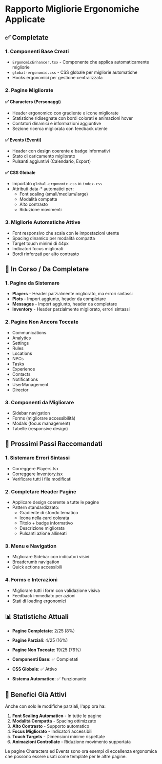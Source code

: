 # Rapporto Migliorie Ergonomiche Applicate

## ✅ **Completate**

### 1. **Componenti Base Creati**

- `ErgonomicEnhancer.tsx` - Componente che applica automaticamente migliorie
- `global-ergonomic.css` - CSS globale per migliorie automatiche
- Hooks ergonomici per gestione centralizzata

### 2. **Pagine Migliorate**

#### ✅ **Characters (Personaggi)**

- Header ergonomico con gradiente e icone migliorate
- Statistiche ridisegnate con bordi colorati e animazioni hover
- Contatori dinamici e informazioni aggiuntive
- Sezione ricerca migliorata con feedback utente

#### ✅ **Events (Eventi)**

- Header con design coerente e badge informativi
- Stato di caricamento migliorato
- Pulsanti aggiuntivi (Calendario, Export)

#### ✅ **CSS Globale**

- Importato `global-ergonomic.css` in `index.css`
- Attributi data-\* automatici per:
  - Font scaling (small/medium/large)
  - Modalità compatta
  - Alto contrasto
  - Riduzione movimenti

### 3. **Migliorie Automatiche Attive**

- Font responsivo che scala con le impostazioni utente
- Spacing dinamico per modalità compatta
- Target touch minimi di 44px
- Indicatori focus migliorati
- Bordi rinforzati per alto contrasto

## 🔄 **In Corso / Da Completare**

### 1. **Pagine da Sistemare**

- **Players** - Header parzialmente migliorato, ma errori sintassi
- **Plots** - Import aggiunto, header da completare
- **Messages** - Import aggiunto, header da completare
- **Inventory** - Header parzialmente migliorato, errori sintassi

### 2. **Pagine Non Ancora Toccate**

- Communications
- Analytics
- Settings
- Rules
- Locations
- NPCs
- Tasks
- Experience
- Contacts
- Notifications
- UserManagement
- Director

### 3. **Componenti da Migliorare**

- Sidebar navigation
- Forms (migliorare accessibilità)
- Modals (focus management)
- Tabelle (responsive design)

## 🎯 **Prossimi Passi Raccomandati**

### 1. **Sistemare Errori Sintassi**

- Correggere Players.tsx
- Correggere Inventory.tsx
- Verificare tutti i file modificati

### 2. **Completare Header Pagine**

- Applicare design coerente a tutte le pagine
- Pattern standardizzato:
  - Gradiente di sfondo tematico
  - Icona nella card colorata
  - Titolo + badge informativo
  - Descrizione migliorata
  - Pulsanti azione allineati

### 3. **Menu e Navigation**

- Migliorare Sidebar con indicatori visivi
- Breadcrumb navigation
- Quick actions accessibili

### 4. **Forms e Interazioni**

- Migliorare tutti i form con validazione visiva
- Feedback immediato per azioni
- Stati di loading ergonomici

## 📊 **Statistiche Attuali**

- **Pagine Completate**: 2/25 (8%)
- **Pagine Parziali**: 4/25 (16%)
- **Pagine Non Toccate**: 19/25 (76%)

- **Componenti Base**: ✅ Completati
- **CSS Globale**: ✅ Attivo
- **Sistema Automatico**: ✅ Funzionante

## 🚀 **Benefici Già Attivi**

Anche con solo le modifiche parziali, l'app ora ha:

1. **Font Scaling Automatico** - In tutte le pagine
2. **Modalità Compatta** - Spacing ottimizzato
3. **Alto Contrasto** - Supporto automatico
4. **Focus Migliorato** - Indicatori accessibili
5. **Touch Targets** - Dimensioni minime rispettate
6. **Animazioni Controllate** - Riduzione movimento supportata

Le pagine Characters ed Events sono ora esempi di eccellenza ergonomica che possono essere usati come template per le altre pagine.
